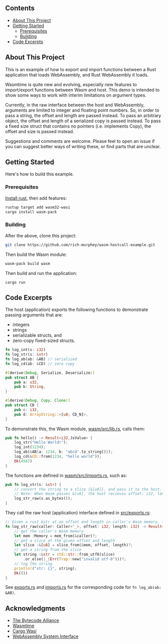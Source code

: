 ## Contents
* [About This Project](#about-this-project)
* [Getting Started](#getting-started)
  * [Prerequisites](#prerequisites)
  * [Building](#building)
* [Code Excerpts](#code-excerpts)
      
## About This Project

This is an example of how to export and import functions between a Rust
application that loads WebAssembly, and Rust WebAssembly it loads.

Wasmtime is quite new and evolving, especially new features to
import/export functions between Wasm and host.  This demo is intended
to show some ways to work with interim limitations on argument types.

Currently, in the raw interface between the host and WebAssembly,
arguments are limited to integer and floating point numbers. So, in
order to pass a string, the offset and length are passed instead.  To
pass an arbitrary object, the offset and length of a serialized copy
is passed instead. To pass a fixed size struct that contains no
pointers (i.e. implements Copy), the offset and size is passed instead. 

Suggestions and comments are welcome. Please feel to open an issue if
you can suggest better ways of writing these, or find parts that are
unclear.

## Getting Started

Here's how to build this example.

### Prerequisites

[Install rust](https://www.rust-lang.org/tools/install), then add features:

```sh
rustup target add wasm32-wasi
cargo install wasm-pack
```

### Building
After the above, clone this project:
```sh
git clone https://github.com/rich-murphey/wasm-hostcall-example.git
```
Then build the Wasm module:
```sh
wasm-pack build wasm
```
Then build and run the application:
```
cargo run
```
## Code Excerpts

The host (application) exports the following functions to demonstrate
passing arguments that are:
* integers
* strings
* serializable structs, and
* zero-copy fixed-sized structs.
```rust
fn log_int(s: i32)
fn log_str(s: &str)
fn log_ab(ab: &AB) // serialized
fn log_cd(ab: &CD) // zero copy

#[derive(Debug, Serialize, Deserialize)]
pub struct AB {
    pub a: u32,
    pub b: String,
}

#[derive(Debug, Copy, Clone)]
pub struct CD {
    pub c: i32,
    pub d: ArrayString::<[u8; CD_N]>,
}
```

To demonstrate this, the Wasm module,
[wasm/src/lib.rs](wasm/src/lib.rs), calls them:
```rust
pub fn hello() -> Result<i32,JsValue> {
    log_str("Hello World!");
    log_int(1234);
    log_ab(&AB{a: 1234, b: "abcd".to_string()});
    log_cd(&CD::from(1234, "hello world"));
    Ok(4567)
}
```

The functions are defined in
[wasm/src/imports.rs](wasm/src/imports.rs), such as:
```rust
pub fn log_str(s: &str) {
    // convert the string to a slice (&[u8]}, and pass it to the host.
    // Note: When Wasm passes &[u8], the host recieves offset: i32, length: i32.
    log_str_raw(s.as_bytes());
}
```

They call the raw host (application) interface defined in [src/exports.rs](src/exports.rs):
```rust
// Given a rust &str at an offset and length in caller's Wasm memory, log it to stdout.
fn log_str_raw(caller: Caller<'_>, offset: i32, length: i32) -> Result<(), Trap> {
    // get the caller's Wasm memory
    let mem :Memory = mem_from(&caller)?;
    // get a slice at the given offset and length
    let slice :&[u8] = slice_from(&mem, offset, length)?;
    // get a string from the slice
    let string :&str = std::str::from_utf8(slice)
        .or_else(|_|Err(Trap::new("invalid utf-8")))?;
    // log the string
    println!("str: {}", string);
    Ok(())
}
```

See [exports.rs](src/exports.rs) and [imports.rs](wasm/src/imports.rs)
for the corresponding code for `fn log_ab(ab: &AB)`.

## Acknowledgments
* [The Bytecode Alliance](https://bytecodealliance.org)
* [Wasmtime](https://github.com/bytecodealliance/wasmtime)
* [Cargo Wasi](https://github.com/bytecodealliance/cargo-wasi)
* [WebAssembly System Interface](https://github.com/bytecodealliance/wasi)
